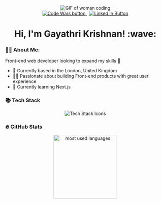 <div align="center">
  <img src="https://user-images.githubusercontent.com/74038190/221352975-94759904-aa4c-4032-a8ab-b546efb9c478.gif" alt="GIF of woman coding">
  <br>
  <a href="https://www.codewars.com/users/Gathie"><img src="https://img.shields.io/badge/CodeWars-red?logo=codewars&logoColor=white&style=for-the-badge" alt="Code Wars button"/> 
  </a>
  &nbsp;
  <a href="https://www.linkedin.com/in/gkrishnan48/"><img src="https://img.shields.io/badge/LinkedIn-blue?logo=linkedin&logoColor=white&style=for-the-badge" alt="Linked In Button"/></a>
  <br>
  <h1>Hi, I'm Gayathri Krishnan! :wave:</h1>
</div>

### 👩‍💻 About Me:
Front-end web developer looking to expand my skills 💪
- 🏡 Currently based in the London, United Kingdom 
- 🧑‍🦽 Passionate about building Front-end products with great user experience
- 🌱 Currently learning Next.js

### 📚 Tech Stack
<div align="center">
  <img src="https://skillicons.dev/icons?i=react,redux,typescript,ruby,rails,heroku,cypress,js,mysql,html,css,tailwind" alt="Tech Stack Icons">
</div>

### 🔥 GitHub Stats
<div align="center">
  <img height=200 align="center" src="https://github-readme-stats.vercel.app/api/top-langs/?username=Gathie0307&layout=compact&theme=vision-friendly-dark&langs_count=8&card_width=320" alt="most used languages">
</div>
